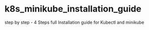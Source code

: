 # k8s_minikube_installation_guide
step by step - 4 Steps full Installation guide for Kubectl and minikube 
